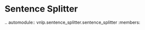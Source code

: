 Sentence Splitter
===================================

.. automodule:: vnlp.sentence_splitter.sentence_splitter
    :members: